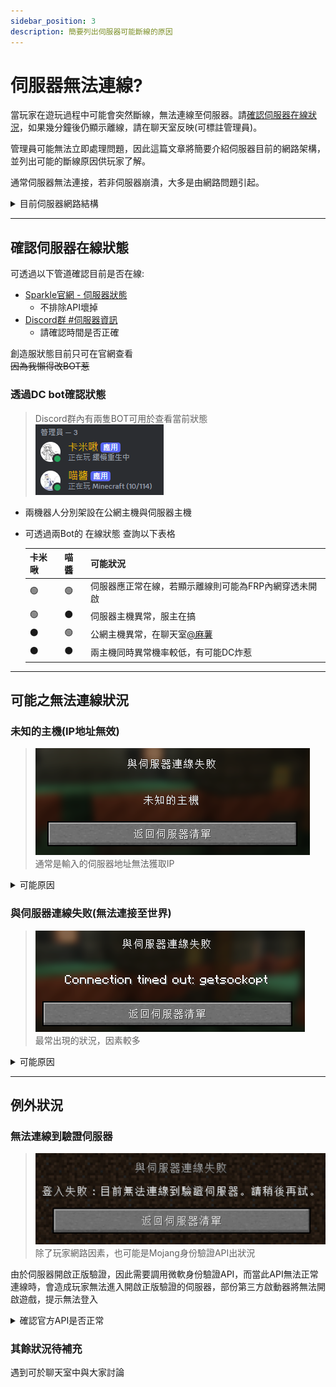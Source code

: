 ```yaml
---
sidebar_position: 3
description: 簡要列出伺服器可能斷線的原因
---
```


# 伺服器無法連線?

當玩家在遊玩過程中可能會突然斷線，無法連線至伺服器。請[確認伺服器在線狀況](#確認伺服器在線狀態)，如果幾分鐘後仍顯示離線，請在聊天室反映(可標註管理員)。

管理員可能無法立即處理問題，因此這篇文章將簡要介紹伺服器目前的網路架構，並列出可能的斷線原因供玩家了解。

通常伺服器無法連接，若非伺服器崩潰，大多是由網路問題引起。

<details>
    <summary>目前伺服器網路結構</summary>

        由於伺服器主機目前並無公網IP可用，因此採內網穿透的形式供外部連線，示意圖如下：

        玩家裝置 -> 玩家網路 -> 公網主機網路 -> 公網主機 -> 公網主機網路 -> 伺服器主機網路 -> 伺服器主機

        此過程中經過三段網路與兩台主機，只要其中任一部分出現異常，皆會導致玩家無法連線至伺服器。
</details>

---

## 確認伺服器在線狀態
可透過以下管道確認目前是否在線:
* [Sparkle官網 - 伺服器狀態](https://wtf.spksmp.top/status)
  * 不排除API壞掉
* [Discord群 #伺服器資訊](https://discord.com/channels/826110789038374962/846979721887481917/921654476153184267)
  * 請確認時間是否正確

創造服狀態目前只可在官網查看  
<s>因為我懶得改BOT惹</s>

### 透過DC bot確認狀態
> Discord群內有兩隻BOT可用於查看當前狀態  
> ![alt text](image-7.png)
* 兩機器人分別架設在公網主機與伺服器主機
* 可透過兩Bot的 在線狀態 查詢以下表格

    | 卡米啾 | 喵醬 | 可能狀況                                                                           |
    | ------ | ---- | ---------------------------------------------------------------------------------- |
    | 🟢  | 🟢 | 伺服器應正常在線，若顯示離線則可能為FRP內網穿透未開啟                              |
    | 🟢   | ⚫ | 伺服器主機異常，服主在搞                                                           |
    | ⚫   | 🟢 | 公網主機異常，在聊天室[@麻薯](https://discord.com/users/456748434838388738) |
    | ⚫   | ⚫ | 兩主機同時異常機率較低，有可能DC炸惹                                               |

---

## 可能之無法連線狀況

### 未知的主機(IP地址無效)
> ![image](./image-5.png)\
通常是輸入的伺服器地址無法獲取IP
<details>
    <summary>可能原因</summary>
        1. 伺服器地址輸入錯誤
           * 請確認填入的是否與 [**#伺服器資訊**](https://discord.com/channels/826110789038374962/846979721887481917/921654476153184267) 內提供的相同
</details>

### 與伺服器連線失败(無法連接至世界)
> ![alt text](image-6.png)\
> 最常出現的狀況，因素較多
<details>
    <summary>可能原因</summary>
        1. 端口(埠)輸入錯誤
            * 請確認是否輸入正確
        2. 外網主機浮動IP變更
            * 通常兩三分鐘即恢復正常
            * 可嘗試清除DNS快取(電腦)
              1. 按下`Win+R`,輸入`cmd`
              2. 在彈出的窗口輸入`ipconfig /flushdns`
        3. 伺服器網路異常
            * 通常只能等待管理員處理
</details>

---

## 例外狀況

### 無法連線到驗證伺服器
> ![alt text](image-8.png)\
> 除了玩家網路因素，也可能是Mojang身份驗證API出狀況
> 
由於伺服器開啟正版驗證，因此需要調用微軟身份驗證API，而當此API無法正常連線時，會造成玩家無法進入開啟正版驗證的伺服器，部份第三方啟動器將無法開啟遊戲，提示無法登入
<details>
    <summary>確認官方API是否正常</summary>
        1. [用戶回報](https://downdetector.tw/status/minecraft/)
            * 可確認目前是否出現連線異常
        2. [官方推特](https://twitter.com/MojangStatus/status/1808210690802340118)
            * 有狀況官方可能會發文(也可能要等很久才發)
</details>

### 其餘狀況待補充
遇到可於聊天室中與大家討論
